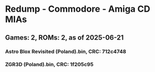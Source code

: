 # Redump - Commodore - Amiga CD MIAs
## Games: 2, ROMs: 2, as of 2025-06-21

### Astro Blox Revisited (Poland).bin, CRC: 712c4748
### ZGR3D (Poland).bin, CRC: 1f205c95
